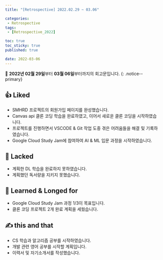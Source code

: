 ```yaml
---
title: "[Retrospective] 2022.02.29 ~ 03.06"

categories:
 - Retrospective
tags:
 - [Retrospective_2022]

toc: true
toc_sticky: true
published: true

date: 2022-03-06
---
```


📄 **2022년 02월 29일**부터 **03월 06일**부터까지의 회고문입니다.
{: .notice--primary}

## 👍 Liked

- SMHRD 프로젝트의 회원가입 페이지를 완성했습니다.
- Canvas api 클론 코딩 학습을 완료하였고, 이어서 새로운 클론 코딩을 시작하였습니다.
- 프로젝트를 진행하면서 VSCODE & Git 작업 도중  겪은 어려움들을 해결 및 기록하였습니다.
- Google Cloud Study Jam에 참여하여 AI & ML 입문 과정을 시작하였습니다.

## 👊 Lacked

- 계획한 DL 학습을 완료하지 못하였습니다.
- 계획했던 독서량을 지키지 못했습니다.

## 👏 **Learned & Longed for**

- Google Cloud Study Jam 과정 1/3이 목표입니다.
- 클론 코딩 프로젝트 2개 완료 계획을 세웠습니다.

## ✍️ this and that

- CS 학습과 알고리즘 공부를 시작하였습니다.
- 개발 관련 영어 공부를 시작할 계획입니다.
- 이력서 및 자기소개서를 작성했습니다.